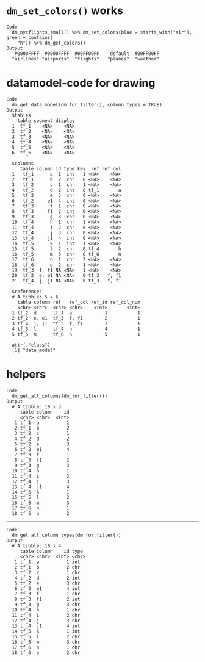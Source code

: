 # `dm_set_colors()` works

    Code
      dm_nycflights_small() %>% dm_set_colors(blue = starts_with("air"), green = contains(
        "h")) %>% dm_get_colors()
    Output
       #0000FFFF  #0000FFFF  #00FF00FF    default  #00FF00FF 
      "airlines" "airports"  "flights"   "planes"  "weather" 

# datamodel-code for drawing

    Code
      dm_get_data_model(dm_for_filter(), column_types = TRUE)
    Output
      $tables
        table segment display
      1  tf_1    <NA>    <NA>
      2  tf_2    <NA>    <NA>
      3  tf_3    <NA>    <NA>
      4  tf_4    <NA>    <NA>
      5  tf_5    <NA>    <NA>
      6  tf_6    <NA>    <NA>
      
      $columns
         table column id type key  ref ref_col
      1   tf_1      a  1  int   1 <NA>    <NA>
      2   tf_1      b  2  chr   0 <NA>    <NA>
      3   tf_2      c  1  chr   1 <NA>    <NA>
      4   tf_2      d  2  int   0 tf_1       a
      5   tf_2      e  3  chr   0 <NA>    <NA>
      6   tf_2     e1  4  int   0 <NA>    <NA>
      7   tf_3      f  1  chr   0 <NA>    <NA>
      8   tf_3     f1  2  int   0 <NA>    <NA>
      9   tf_3      g  3  chr   0 <NA>    <NA>
      10  tf_4      h  1  chr   1 <NA>    <NA>
      11  tf_4      i  2  chr   0 <NA>    <NA>
      12  tf_4      j  3  chr   0 <NA>    <NA>
      13  tf_4     j1  4  int   0 <NA>    <NA>
      14  tf_5      k  1  int   1 <NA>    <NA>
      15  tf_5      l  2  chr   0 tf_4       h
      16  tf_5      m  3  chr   0 tf_6       n
      17  tf_6      n  1  chr   2 <NA>    <NA>
      18  tf_6      o  2  chr   1 <NA>    <NA>
      19  tf_3  f, f1 NA <NA>   1 <NA>    <NA>
      20  tf_2  e, e1 NA <NA>   0 tf_3   f, f1
      21  tf_4  j, j1 NA <NA>   0 tf_3   f, f1
      
      $references
      # A tibble: 5 x 6
        table column ref   ref_col ref_id ref_col_num
        <chr> <chr>  <chr> <chr>    <int>       <int>
      1 tf_2  d      tf_1  a            1           1
      2 tf_2  e, e1  tf_3  f, f1        2           1
      3 tf_4  j, j1  tf_3  f, f1        3           1
      4 tf_5  l      tf_4  h            4           1
      5 tf_5  m      tf_6  n            5           1
      
      attr(,"class")
      [1] "data_model"

# helpers

    Code
      dm_get_all_columns(dm_for_filter())
    Output
      # A tibble: 18 x 3
         table column    id
         <chr> <chr>  <int>
       1 tf_1  a          1
       2 tf_1  b          2
       3 tf_2  c          1
       4 tf_2  d          2
       5 tf_2  e          3
       6 tf_2  e1         4
       7 tf_3  f          1
       8 tf_3  f1         2
       9 tf_3  g          3
      10 tf_4  h          1
      11 tf_4  i          2
      12 tf_4  j          3
      13 tf_4  j1         4
      14 tf_5  k          1
      15 tf_5  l          2
      16 tf_5  m          3
      17 tf_6  n          1
      18 tf_6  o          2

---

    Code
      dm_get_all_column_types(dm_for_filter())
    Output
      # A tibble: 18 x 4
         table column    id type 
         <chr> <chr>  <int> <chr>
       1 tf_1  a          1 int  
       2 tf_1  b          2 chr  
       3 tf_2  c          1 chr  
       4 tf_2  d          2 int  
       5 tf_2  e          3 chr  
       6 tf_2  e1         4 int  
       7 tf_3  f          1 chr  
       8 tf_3  f1         2 int  
       9 tf_3  g          3 chr  
      10 tf_4  h          1 chr  
      11 tf_4  i          2 chr  
      12 tf_4  j          3 chr  
      13 tf_4  j1         4 int  
      14 tf_5  k          1 int  
      15 tf_5  l          2 chr  
      16 tf_5  m          3 chr  
      17 tf_6  n          1 chr  
      18 tf_6  o          2 chr  

